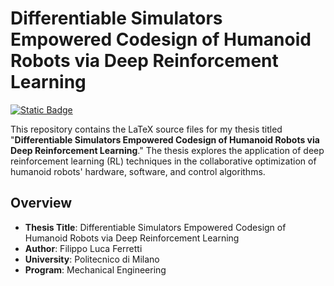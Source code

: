# Differentiable Simulators Empowered Codesign of Humanoid Robots via Deep Reinforcement Learning

[![Static Badge](https://img.shields.io/badge/Overleaf-Read_Source?logo=Overleaf&link=https%3A%2F%2Fwww.overleaf.com%2Fread%2Frcstvvhgxkwh)](https://www.overleaf.com/read/rcstvvhgxkwh)
<!--[![Static Badge](https://img.shields.io/badge/Download_PDF-pdf?logo=adobeacrobatreader&color=FF0A1A&link=https%3A%2F%2Fit.overleaf.com%2Fdownload%2Fproject%2F646e22d18ffc2f64813659b2%2Fbuild%2F18b709dbd12-139db3dd9a7fd70e%2Foutput%2Foutput.pdf%3FcompileGroup%3Dpriority%26clsiserverid%3Dclsi-pre-emp-c2d-c-f-zqxw%26enable_pdf_caching%3Dtrue%26popupDownload%3Dtrue)](https://it.overleaf.com/download/project/646e22d18ffc2f64813659b2/build/18b709dbd12-139db3dd9a7fd70e/output/output.pdf?compileGroup=priority&clsiserverid=clsi-pre-emp-c2d-c-f-zqxw&enable_pdf_caching=true&popupDownload=true)-->

This repository contains the LaTeX source files for my thesis titled "**Differentiable Simulators Empowered Codesign of Humanoid Robots via Deep Reinforcement Learning**." 
The thesis explores the application of deep reinforcement learning (RL) techniques in the collaborative optimization of humanoid robots' hardware, software, and control algorithms.

## Overview

- **Thesis Title**: Differentiable Simulators Empowered Codesign of Humanoid Robots via Deep Reinforcement Learning
- **Author**: Filippo Luca Ferretti
- **University**: Politecnico di Milano
- **Program**: Mechanical Engineering
